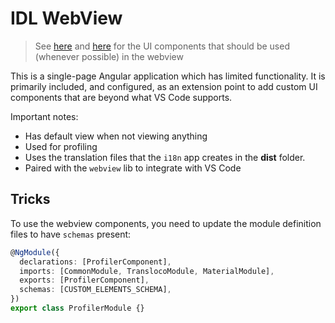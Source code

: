 # IDL WebView

> See [here](https://code.visualstudio.com/blogs/2021/10/11/webview-ui-toolkit) and [here](https://github.com/microsoft/vscode-webview-ui-toolkit-samples/tree/main/frameworks/hello-world-angular) for the UI components that should be used (whenever possible) in the webview

This is a single-page Angular application which has limited functionality. It is primarily included, and configured, as an extension point to add custom UI components that are beyond what VS Code supports.

Important notes:

- Has default view when not viewing anything
- Used for profiling
- Uses the translation files that the `i18n` app creates in the **dist** folder.
- Paired with the `webview` lib to integrate with VS Code

## Tricks

To use the webview components, you need to update the module definition files to have `schemas` present:

```typescript
@NgModule({
  declarations: [ProfilerComponent],
  imports: [CommonModule, TranslocoModule, MaterialModule],
  exports: [ProfilerComponent],
  schemas: [CUSTOM_ELEMENTS_SCHEMA],
})
export class ProfilerModule {}
```
